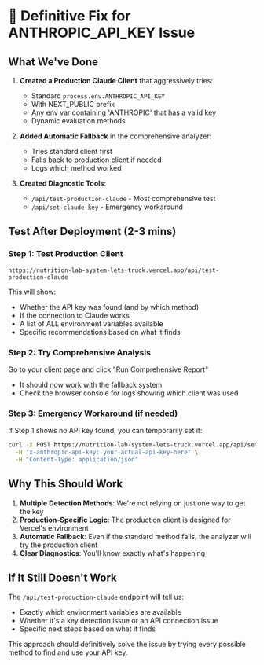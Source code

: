 # 🔧 Definitive Fix for ANTHROPIC_API_KEY Issue

## What We've Done

1. **Created a Production Claude Client** that aggressively tries:
   - Standard `process.env.ANTHROPIC_API_KEY`
   - With NEXT_PUBLIC prefix
   - Any env var containing 'ANTHROPIC' that has a valid key
   - Dynamic evaluation methods
   
2. **Added Automatic Fallback** in the comprehensive analyzer:
   - Tries standard client first
   - Falls back to production client if needed
   - Logs which method worked

3. **Created Diagnostic Tools**:
   - `/api/test-production-claude` - Most comprehensive test
   - `/api/set-claude-key` - Emergency workaround

## Test After Deployment (2-3 mins)

### Step 1: Test Production Client
```
https://nutrition-lab-system-lets-truck.vercel.app/api/test-production-claude
```

This will show:
- Whether the API key was found (and by which method)
- If the connection to Claude works
- A list of ALL environment variables available
- Specific recommendations based on what it finds

### Step 2: Try Comprehensive Analysis
Go to your client page and click "Run Comprehensive Report"
- It should now work with the fallback system
- Check the browser console for logs showing which client was used

### Step 3: Emergency Workaround (if needed)
If Step 1 shows no API key found, you can temporarily set it:

```bash
curl -X POST https://nutrition-lab-system-lets-truck.vercel.app/api/set-claude-key \
  -H "x-anthropic-api-key: your-actual-api-key-here" \
  -H "Content-Type: application/json"
```

## Why This Should Work

1. **Multiple Detection Methods**: We're not relying on just one way to get the key
2. **Production-Specific Logic**: The production client is designed for Vercel's environment
3. **Automatic Fallback**: Even if the standard method fails, the analyzer will try the production client
4. **Clear Diagnostics**: You'll know exactly what's happening

## If It Still Doesn't Work

The `/api/test-production-claude` endpoint will tell us:
- Exactly which environment variables are available
- Whether it's a key detection issue or an API connection issue
- Specific next steps based on what it finds

This approach should definitively solve the issue by trying every possible method to find and use your API key.